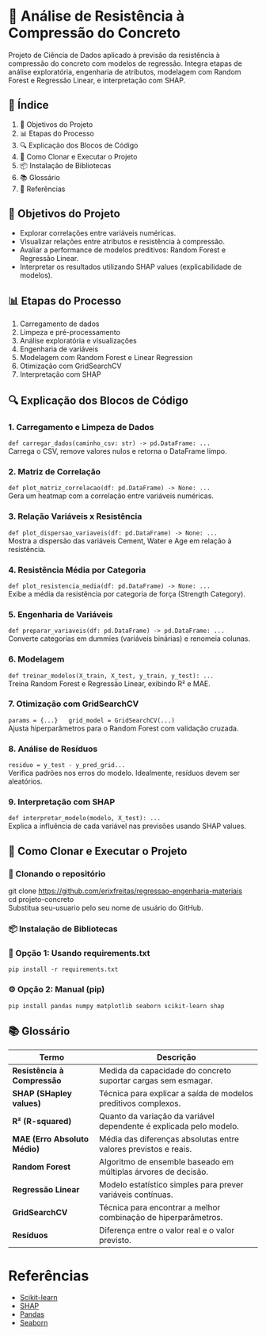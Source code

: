 # 🧱 Análise de Resistência à Compressão do Concreto
Projeto de Ciência de Dados aplicado à previsão da resistência à compressão do concreto com modelos de regressão. Integra etapas de análise exploratória, engenharia de atributos, modelagem com Random Forest e Regressão Linear, e interpretação com SHAP.

## 📑 Índice
1. 📌 Objetivos do Projeto
2. 📊 Etapas do Processo
3. 🔍 Explicação dos Blocos de Código
4. 📂 Como Clonar e Executar o Projeto
5. 📦 Instalação de Bibliotecas
6. 📚 Glossário
7. 🧠 Referências

## 📌 Objetivos do Projeto
* Explorar correlações entre variáveis numéricas.
* Visualizar relações entre atributos e resistência à compressão.
* Avaliar a performance de modelos preditivos: Random Forest e Regressão Linear.
* Interpretar os resultados utilizando SHAP values (explicabilidade de modelos).

## 📊 Etapas do Processo
1. Carregamento de dados
2. Limpeza e pré-processamento
3. Análise exploratória e visualizações
4. Engenharia de variáveis
5. Modelagem com Random Forest e Linear Regression
6. Otimização com GridSearchCV
7. Interpretação com SHAP

## 🔍 Explicação dos Blocos de Código
### 1. Carregamento e Limpeza de Dados
`def carregar_dados(caminho_csv: str) -> pd.DataFrame:
    ...`  
Carrega o CSV, remove valores nulos e retorna o DataFrame limpo.

### 2. Matriz de Correlação
`def plot_matriz_correlacao(df: pd.DataFrame) -> None:
    ...`  
Gera um heatmap com a correlação entre variáveis numéricas.

### 3. Relação Variáveis x Resistência
`def plot_dispersao_variaveis(df: pd.DataFrame) -> None:
    ...`  
Mostra a dispersão das variáveis Cement, Water e Age em relação à resistência.

### 4. Resistência Média por Categoria
`def plot_resistencia_media(df: pd.DataFrame) -> None:
    ...`  
Exibe a média da resistência por categoria de força (Strength Category).

### 5. Engenharia de Variáveis
`def preparar_variaveis(df: pd.DataFrame) -> pd.DataFrame:
    ...`  
Converte categorias em dummies (variáveis binárias) e renomeia colunas.

### 6. Modelagem
`def treinar_modelos(X_train, X_test, y_train, y_test):
    ...`  
Treina Random Forest e Regressão Linear, exibindo R² e MAE.

### 7. Otimização com GridSearchCV
`params = {...}  
grid_model = GridSearchCV(...)`  
Ajusta hiperparâmetros para o Random Forest com validação cruzada.

### 8. Análise de Resíduos
`residuo = y_test - y_pred_grid...`  
Verifica padrões nos erros do modelo. Idealmente, resíduos devem ser aleatórios.

### 9. Interpretação com SHAP
`def interpretar_modelo(modelo, X_test):
    ...`  
Explica a influência de cada variável nas previsões usando SHAP values.

## 📂 Como Clonar e Executar o Projeto

### 🔁 Clonando o repositório

git clone https://github.com/erixfreitas/regressao-engenharia-materiais  
cd projeto-concreto  
Substitua seu-usuario pelo seu nome de usuário do GitHub.


### 📦 Instalação de Bibliotecas

### 📁 Opção 1: Usando requirements.txt

`pip install -r requirements.txt`

### ⚙️ Opção 2: Manual (pip)

`pip install pandas numpy matplotlib seaborn scikit-learn shap`

## 📚 Glossário

| Termo                         | Descrição                                                          |
| ----------------------------- | ------------------------------------------------------------------ |
| **Resistência à Compressão**  | Medida da capacidade do concreto suportar cargas sem esmagar.      |
| **SHAP (SHapley values)**     | Técnica para explicar a saída de modelos preditivos complexos.     |
| **R² (R-squared)**            | Quanto da variação da variável dependente é explicada pelo modelo. |
| **MAE (Erro Absoluto Médio)** | Média das diferenças absolutas entre valores previstos e reais.    |
| **Random Forest**             | Algoritmo de ensemble baseado em múltiplas árvores de decisão.     |
| **Regressão Linear**          | Modelo estatístico simples para prever variáveis contínuas.        |
| **GridSearchCV**              | Técnica para encontrar a melhor combinação de hiperparâmetros.     |
| **Resíduos**                  | Diferença entre o valor real e o valor previsto.                   |

# Referências

* [Scikit-learn](https://scikit-learn.org/stable/)
* [SHAP](https://shap.readthedocs.io/en/latest/)
* [Pandas](https://pandas.pydata.org/)
* [Seaborn](https://seaborn.pydata.org/)